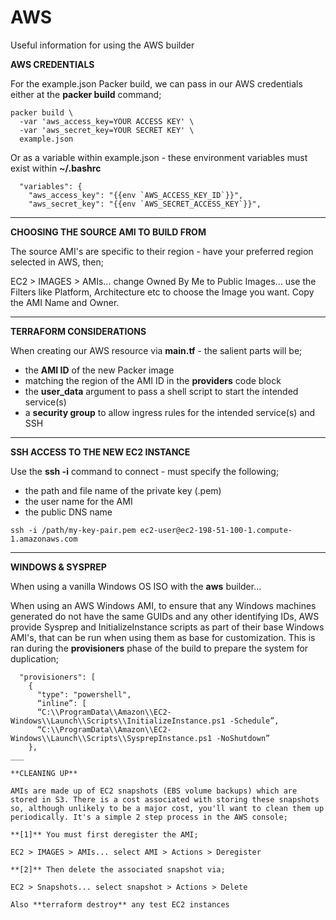 # AWS
Useful information for using the AWS builder

**AWS CREDENTIALS**

For the example.json Packer build, we can pass in our AWS credentials either at the **packer build** command;

```
packer build \
  -var 'aws_access_key=YOUR ACCESS KEY' \
  -var 'aws_secret_key=YOUR SECRET KEY' \
  example.json
```

Or as a variable within example.json - these environment variables must exist within **~/.bashrc**

```
  "variables": {
    "aws_access_key": "{{env `AWS_ACCESS_KEY_ID`}}",
    "aws_secret_key": "{{env `AWS_SECRET_ACCESS_KEY`}}",
``` 

___

**CHOOSING THE SOURCE AMI TO BUILD FROM**

The source AMI's are specific to their region - have your preferred region selected in AWS, then;

EC2 > IMAGES > AMIs... change Owned By Me to Public Images... use the Filters like Platform, Architecture etc to choose the Image you want. Copy the AMI Name and Owner.

___

**TERRAFORM CONSIDERATIONS**

When creating our AWS resource via **main.tf** - the salient parts will be;

- the **AMI ID** of the new Packer image
- matching the region of the AMI ID in the **providers** code block
- the **user_data** argument to pass a shell script to start the intended service(s)
- a **security group** to allow ingress rules for the intended service(s) and SSH

___

**SSH ACCESS TO THE NEW EC2 INSTANCE**

Use the **ssh -i** command to connect - must specify the following;

- the path and file name of the private key (.pem)
- the user name for the AMI
- the public DNS name

```
ssh -i /path/my-key-pair.pem ec2-user@ec2-198-51-100-1.compute-1.amazonaws.com
```

___

**WINDOWS & SYSPREP**

When using a vanilla Windows OS ISO with the **aws** builder...

When using an AWS Windows AMI, to ensure that any Windows machines generated do not have the same GUIDs and any other identifying IDs, AWS provide Sysprep and InitializeInstance scripts as part of their base Windows AMI's, that can be run when using them as base for customization. This is ran during the **provisioners** phase of the build to prepare the system for duplication;

```
  "provisioners": [
    {
      "type": "powershell",
      “inline”: [
      “C:\\ProgramData\\Amazon\\EC2-Windows\\Launch\\Scripts\\InitializeInstance.ps1 -Schedule”,
      “C:\\ProgramData\\Amazon\\EC2-Windows\\Launch\\Scripts\\SysprepInstance.ps1 -NoShutdown”
    },
___

**CLEANING UP**

AMIs are made up of EC2 snapshots (EBS volume backups) which are stored in S3. There is a cost associated with storing these snapshots so, although unlikely to be a major cost, you'll want to clean them up periodically. It's a simple 2 step process in the AWS console;

**[1]** You must first deregister the AMI;

EC2 > IMAGES > AMIs... select AMI > Actions > Deregister

**[2]** Then delete the associated snapshot via;

EC2 > Snapshots... select snapshot > Actions > Delete

Also **terraform destroy** any test EC2 instances
